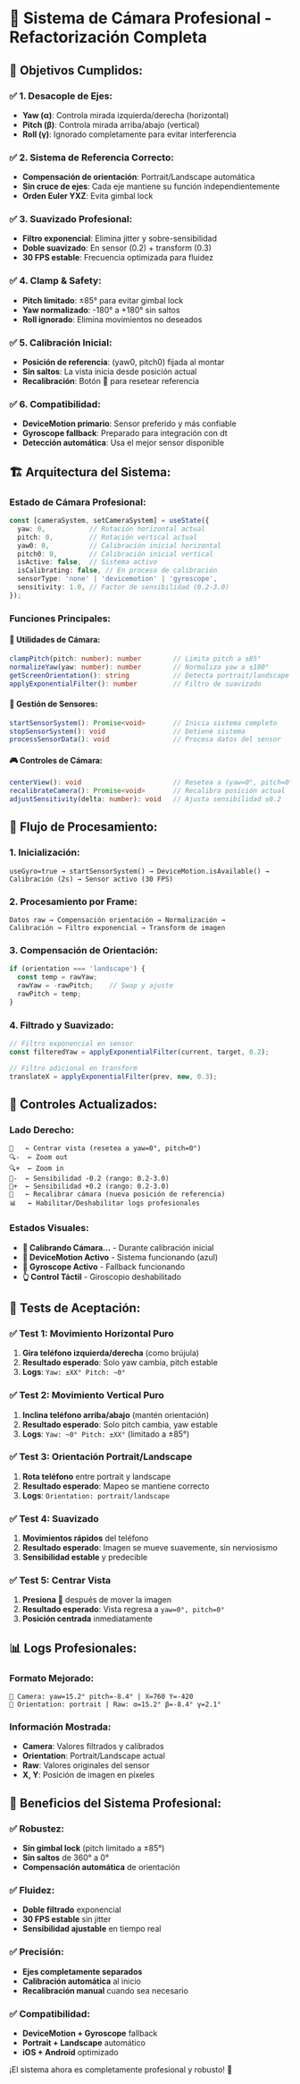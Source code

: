# 🎥 Sistema de Cámara Profesional - Refactorización Completa

## 🎯 **Objetivos Cumplidos:**

### ✅ **1. Desacople de Ejes:**
- **Yaw (α)**: Controla mirada izquierda/derecha (horizontal)
- **Pitch (β)**: Controla mirada arriba/abajo (vertical)
- **Roll (γ)**: Ignorado completamente para evitar interferencia

### ✅ **2. Sistema de Referencia Correcto:**
- **Compensación de orientación**: Portrait/Landscape automática
- **Sin cruce de ejes**: Cada eje mantiene su función independientemente
- **Orden Euler YXZ**: Evita gimbal lock

### ✅ **3. Suavizado Profesional:**
- **Filtro exponencial**: Elimina jitter y sobre-sensibilidad
- **Doble suavizado**: En sensor (0.2) + transform (0.3)
- **30 FPS estable**: Frecuencia optimizada para fluidez

### ✅ **4. Clamp & Safety:**
- **Pitch limitado**: ±85° para evitar gimbal lock
- **Yaw normalizado**: -180° a +180° sin saltos
- **Roll ignorado**: Elimina movimientos no deseados

### ✅ **5. Calibración Inicial:**
- **Posición de referencia**: (yaw0, pitch0) fijada al montar
- **Sin saltos**: La vista inicia desde posición actual
- **Recalibración**: Botón 📐 para resetear referencia

### ✅ **6. Compatibilidad:**
- **DeviceMotion primario**: Sensor preferido y más confiable
- **Gyroscope fallback**: Preparado para integración con dt
- **Detección automática**: Usa el mejor sensor disponible

## 🏗️ **Arquitectura del Sistema:**

### **Estado de Cámara Profesional:**
```typescript
const [cameraSystem, setCameraSystem] = useState({
  yaw: 0,           // Rotación horizontal actual
  pitch: 0,         // Rotación vertical actual
  yaw0: 0,          // Calibración inicial horizontal
  pitch0: 0,        // Calibración inicial vertical
  isActive: false,  // Sistema activo
  isCalibrating: false, // En proceso de calibración
  sensorType: 'none' | 'devicemotion' | 'gyroscope',
  sensitivity: 1.0, // Factor de sensibilidad (0.2-3.0)
});
```

### **Funciones Principales:**

#### **🔧 Utilidades de Cámara:**
```typescript
clampPitch(pitch: number): number        // Limita pitch a ±85°
normalizeYaw(yaw: number): number        // Normaliza yaw a ±180°
getScreenOrientation(): string           // Detecta portrait/landscape
applyExponentialFilter(): number         // Filtro de suavizado
```

#### **📡 Gestión de Sensores:**
```typescript
startSensorSystem(): Promise<void>       // Inicia sistema completo
stopSensorSystem(): void                 // Detiene sistema
processSensorData(): void                // Procesa datos del sensor
```

#### **🎮 Controles de Cámara:**
```typescript
centerView(): void                       // Resetea a (yaw=0°, pitch=0°)
recalibrateCamera(): Promise<void>       // Recalibra posición actual
adjustSensitivity(delta: number): void   // Ajusta sensibilidad ±0.2
```

## 🔄 **Flujo de Procesamiento:**

### **1. Inicialización:**
```
useGyro=true → startSensorSystem() → DeviceMotion.isAvailable() → 
Calibración (2s) → Sensor activo (30 FPS)
```

### **2. Procesamiento por Frame:**
```
Datos raw → Compensación orientación → Normalización → 
Calibración → Filtro exponencial → Transform de imagen
```

### **3. Compensación de Orientación:**
```javascript
if (orientation === 'landscape') {
  const temp = rawYaw;
  rawYaw = -rawPitch;    // Swap y ajuste
  rawPitch = temp;
}
```

### **4. Filtrado y Suavizado:**
```javascript
// Filtro exponencial en sensor
const filteredYaw = applyExponentialFilter(current, target, 0.2);

// Filtro adicional en transform
translateX = applyExponentialFilter(prev, new, 0.3);
```

## 📱 **Controles Actualizados:**

### **Lado Derecho:**
```
🎯   ← Centrar vista (resetea a yaw=0°, pitch=0°)
🔍-  ← Zoom out  
🔍+  ← Zoom in
🔄-  ← Sensibilidad -0.2 (rango: 0.2-3.0)
🔄+  ← Sensibilidad +0.2 (rango: 0.2-3.0)
📐   ← Recalibrar cámara (nueva posición de referencia)
📊   ← Habilitar/Deshabilitar logs profesionales
```

### **Estados Visuales:**
- **📐 Calibrando Cámara...** - Durante calibración inicial
- **🎥 DeviceMotion Activo** - Sistema funcionando (azul)
- **🎥 Gyroscope Activo** - Fallback funcionando
- **👆 Control Táctil** - Giroscopio deshabilitado

## 🧪 **Tests de Aceptación:**

### **✅ Test 1: Movimiento Horizontal Puro**
1. **Gira teléfono izquierda/derecha** (como brújula)
2. **Resultado esperado**: Solo yaw cambia, pitch estable
3. **Logs**: `Yaw: ±XX° Pitch: ~0°`

### **✅ Test 2: Movimiento Vertical Puro**
1. **Inclina teléfono arriba/abajo** (mantén orientación)
2. **Resultado esperado**: Solo pitch cambia, yaw estable
3. **Logs**: `Yaw: ~0° Pitch: ±XX°` (limitado a ±85°)

### **✅ Test 3: Orientación Portrait/Landscape**
1. **Rota teléfono** entre portrait y landscape
2. **Resultado esperado**: Mapeo se mantiene correcto
3. **Logs**: `Orientation: portrait/landscape`

### **✅ Test 4: Suavizado**
1. **Movimientos rápidos** del teléfono
2. **Resultado esperado**: Imagen se mueve suavemente, sin nerviosismo
3. **Sensibilidad estable** y predecible

### **✅ Test 5: Centrar Vista**
1. **Presiona 🎯** después de mover la imagen
2. **Resultado esperado**: Vista regresa a `yaw=0°, pitch=0°`
3. **Posición centrada** inmediatamente

## 📊 **Logs Profesionales:**

### **Formato Mejorado:**
```
🎥 Camera: yaw=15.2° pitch=-8.4° | X=760 Y=-420
📱 Orientation: portrait | Raw: α=15.2° β=-8.4° γ=2.1°
```

### **Información Mostrada:**
- **Camera**: Valores filtrados y calibrados
- **Orientation**: Portrait/Landscape actual
- **Raw**: Valores originales del sensor
- **X, Y**: Posición de imagen en píxeles

## 🎯 **Beneficios del Sistema Profesional:**

### ✅ **Robustez:**
- **Sin gimbal lock** (pitch limitado a ±85°)
- **Sin saltos** de 360° a 0°
- **Compensación automática** de orientación

### ✅ **Fluidez:**
- **Doble filtrado** exponencial
- **30 FPS estable** sin jitter
- **Sensibilidad ajustable** en tiempo real

### ✅ **Precisión:**
- **Ejes completamente separados**
- **Calibración automática** al inicio
- **Recalibración manual** cuando sea necesario

### ✅ **Compatibilidad:**
- **DeviceMotion + Gyroscope** fallback
- **Portrait + Landscape** automático
- **iOS + Android** optimizado

¡El sistema ahora es completamente profesional y robusto! 🎉

